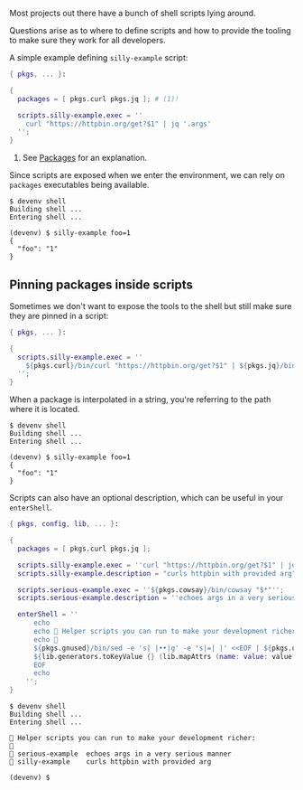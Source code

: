 Most projects out there have a bunch of shell scripts lying around.

Questions arise as to where to define scripts and how to provide the tooling to make sure they work for all developers.

A simple example defining `silly-example` script:

```nix title="devenv.nix"
{ pkgs, ... }:

{
  packages = [ pkgs.curl pkgs.jq ]; # (1)!

  scripts.silly-example.exec = ''
    curl "https://httpbin.org/get?$1" | jq '.args'
  '';
}
```

1. See [Packages](packages.md) for an explanation.

Since scripts are exposed when we enter the environment, we can rely on ``packages`` executables being available.

```shell-session
$ devenv shell
Building shell ...
Entering shell ...

(devenv) $ silly-example foo=1
{
  "foo": "1"
}
```

## Pinning packages inside scripts

Sometimes we don't want to expose the tools to the shell but still make sure they are pinned in a script:

```nix title="devenv.nix"
{ pkgs, ... }:

{
  scripts.silly-example.exec = ''
    ${pkgs.curl}/bin/curl "https://httpbin.org/get?$1" | ${pkgs.jq}/bin/jq '.args'
  '';
}
```

When a package is interpolated in a string, you're referring to the path where it is located.

```shell-session
$ devenv shell
Building shell ...
Entering shell ...

(devenv) $ silly-example foo=1
{
  "foo": "1"
}
```

Scripts can also have an optional description, which can be useful in your `enterShell`.

```nix title="devenv.nix"
{ pkgs, config, lib, ... }:

{
  packages = [ pkgs.curl pkgs.jq ];

  scripts.silly-example.exec = ''curl "https://httpbin.org/get?$1" | jq .args'';
  scripts.silly-example.description = "curls httpbin with provided arg";

  scripts.serious-example.exec = ''${pkgs.cowsay}/bin/cowsay "$*"'';
  scripts.serious-example.description = ''echoes args in a very serious manner'';

  enterShell = ''
      echo
      echo 🦾 Helper scripts you can run to make your development richer:
      echo 🦾
      ${pkgs.gnused}/bin/sed -e 's| |••|g' -e 's|=| |' <<EOF | ${pkgs.util-linuxMinimal}/bin/column -t | ${pkgs.gnused}/bin/sed -e 's|^|🦾 |' -e 's|••| |g'
      ${lib.generators.toKeyValue {} (lib.mapAttrs (name: value: value.description) config.scripts)}
      EOF
      echo
    '';
}
```

```shell-session
$ devenv shell
Building shell ...
Entering shell ...

🦾 Helper scripts you can run to make your development richer:
🦾
🦾 serious-example  echoes args in a very serious manner
🦾 silly-example    curls httpbin with provided arg

(devenv) $
```
